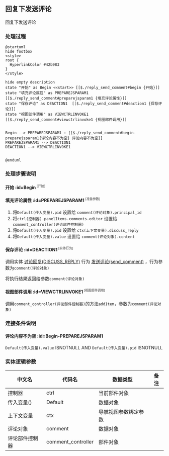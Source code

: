 ## 回复下发送评论 <!-- {docsify-ignore-all} -->

   回复下发送评论

### 处理过程

```plantuml
@startuml
hide footbox
<style>
root {
  HyperlinkColor #42b983
}
</style>

hide empty description
state "开始" as Begin <<start>> [[$./reply_send_comment#begin {开始}]]
state "填充评论属性" as PREPAREJSPARAM1  [[$./reply_send_comment#preparejsparam1 {填充评论属性}]]
state "保存评论" as DEACTION1  [[$./reply_send_comment#deaction1 {保存评论}]]
state "视图部件调用" as VIEWCTRLINVOKE1  [[$./reply_send_comment#viewctrlinvoke1 {视图部件调用}]]


Begin --> PREPAREJSPARAM1 : [[$./reply_send_comment#begin-preparejsparam1{评论内容不为空} 评论内容不为空]]
PREPAREJSPARAM1 --> DEACTION1
DEACTION1 --> VIEWCTRLINVOKE1


@enduml
```


### 处理步骤说明

#### 开始 :id=Begin<sup class="footnote-symbol"> <font color=gray size=1>[开始]</font></sup>




#### 填充评论属性 :id=PREPAREJSPARAM1<sup class="footnote-symbol"> <font color=gray size=1>[准备参数]</font></sup>



1. 将`Default(传入变量).pid` 设置给  `comment(评论对象).principal_id`
2. 将`ctrl(控制器).panelItems.comments.editor` 设置给  `comment_controller(评论部件控制器)`
3. 将`Default(传入变量).pid` 设置给  `ctx(上下文变量).discuss_reply`
4. 将`Default(传入变量).value` 设置给  `comment(评论对象).content`

#### 保存评论 :id=DEACTION1<sup class="footnote-symbol"> <font color=gray size=1>[实体行为]</font></sup>



调用实体 [讨论回复(DISCUSS_REPLY)](module/Team/discuss_reply.md) 行为 [发送评论(send_comment)](module/Team/discuss_reply#行为) ，行为参数为`comment(评论对象)`

将执行结果返回给参数`comment(评论对象)`

#### 视图部件调用 :id=VIEWCTRLINVOKE1<sup class="footnote-symbol"> <font color=gray size=1>[视图部件调用]</font></sup>



调用`comment_controller(评论部件控制器)`的方法`addItem`，参数为`comment(评论对象)`
### 连接条件说明
#### 评论内容不为空 :id=Begin-PREPAREJSPARAM1

```Default(传入变量).value``` ISNOTNULL AND ```Default(传入变量).pid``` ISNOTNULL


### 实体逻辑参数

|    中文名   |    代码名    |  数据类型      |备注 |
| --------| --------| --------  | --------   |
|控制器|ctrl|当前部件对象||
|传入变量(<i class="fa fa-check"/></i>)|Default|数据对象||
|上下文变量|ctx|导航视图参数绑定参数||
|评论对象|comment|数据对象||
|评论部件控制器|comment_controller|部件对象||
